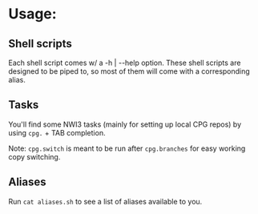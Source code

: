 Usage:
======

Shell scripts
-------------
Each shell script comes w/ a -h | --help option.
These shell scripts are designed to be piped to, so most of them will come with
a corresponding alias.

Tasks
-----
You'll find some NWI3 tasks (mainly for setting up local CPG repos) by using
`cpg.` + TAB completion.

Note:
`cpg.switch` is meant to be run after `cpg.branches` for easy working copy
switching.

Aliases
-------
Run `cat aliases.sh` to see a list of aliases available to you.
